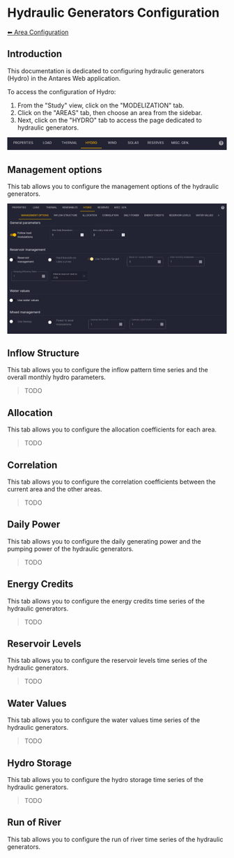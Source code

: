 # Hydraulic Generators Configuration

[⬅ Area Configuration](../02-areas.md)

## Introduction

This documentation is dedicated to configuring hydraulic generators (Hydro) in the Antares Web application.

To access the configuration of Hydro:

1. From the "Study" view, click on the "MODELIZATION" tab.
2. Click on the "AREAS" tab, then choose an area from the sidebar.
3. Next, click on the "HYDRO" tab to access the page dedicated to hydraulic generators.

![05-hydro.tab.png](../../../assets/media/user-guide/study/areas/05-hydro.tab.png)

## Management options

This tab allows you to configure the management options of the hydraulic generators.

![05-hydro.management-options.form.png](../../../assets/media/user-guide/study/areas/05-hydro.management-options.form.png)

## Inflow Structure

This tab allows you to configure the inflow pattern time series and the overall monthly hydro parameters.

> TODO

## Allocation

This tab allows you to configure the allocation coefficients for each area.

> TODO

## Correlation

This tab allows you to configure the correlation coefficients between the current area and the other areas.

> TODO

## Daily Power

This tab allows you to configure the daily generating power and the pumping power of the hydraulic generators.

> TODO

## Energy Credits

This tab allows you to configure the energy credits time series of the hydraulic generators.

> TODO

## Reservoir Levels

This tab allows you to configure the reservoir levels time series of the hydraulic generators.

> TODO

## Water Values

This tab allows you to configure the water values time series of the hydraulic generators.

> TODO

## Hydro Storage

This tab allows you to configure the hydro storage time series of the hydraulic generators.

> TODO

## Run of River

This tab allows you to configure the run of river time series of the hydraulic generators.
